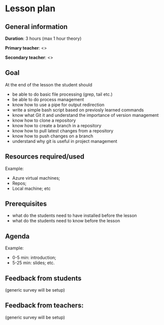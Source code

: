 # Lesson plan

## General information

**Duration**: 3 hours (max 1 hour theory)

**Primary teacher**: <>

**Secondary teacher**: <>

## Goal
At the end of the lesson the student should 
- be able to do basic file processing (grep, tail etc.)
- be able to do process management
- know how to use a pipe for output redirection
- write a simple bash script based on previosly learned commands
- know what Git it and understand the importance of version management
- know how to clone a repository
- know how to create a branch in a repository
- know how to pull latest changes from a repository
- know how to push changes on a branch
- understand why git is useful in project management
    
## Resources required/used
Example:
- Azure virtual machines;
- Repos;
- Local machine; etc

## Prerequisites
- what do the students need to have installed before the lesson
- what do the students need to know before the lesson

## Agenda
Example:
- 0-5 min: introduction;
- 5-25 min: slides; etc.

## Feedback from students
(generic survey will be setup)

## Feedback from teachers:
(generic survey will be setup)

